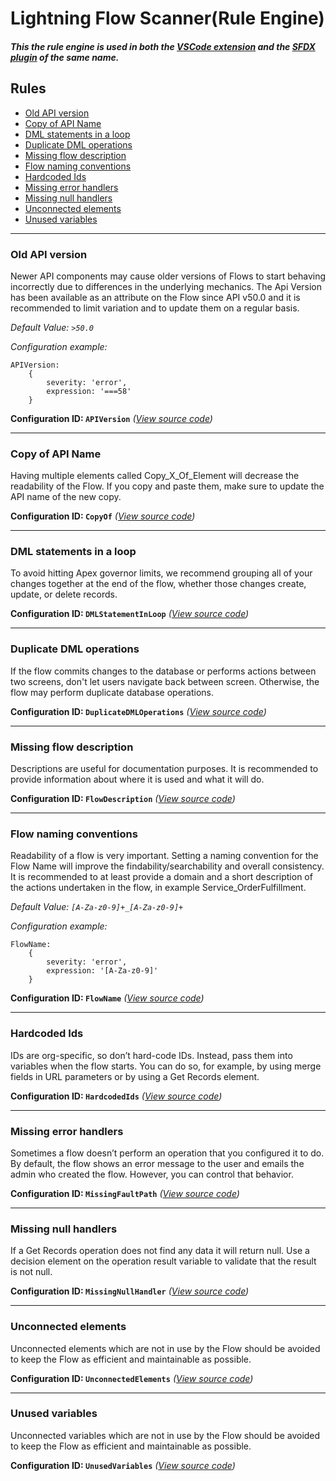 # Lightning Flow Scanner(Rule Engine)

##### _This the rule engine is used in both the [VSCode extension](https://marketplace.visualstudio.com/items?itemName=ForceConfigControl.lightningflowscanner&ssr=false#review-details) and the [SFDX plugin](https://www.npmjs.com/package/lightning-flow-scanner) of the same name._

## Rules

- [Old API version](#old-api-version)
- [Copy of API Name](#copy-of-api-name)
- [DML statements in a loop](#dml-statements-in-a-loop)
- [Duplicate DML operations](#duplicate-dml-operations)
- [Missing flow description](#missing-flow-description)
- [Flow naming conventions](#flow-naming-conventions)
- [Hardcoded Ids](#hardcoded-ids)
- [Missing error handlers](#missing-error-handlers)
- [Missing null handlers](#missing-null-handlers)
- [Unconnected elements](#unconnected-elements)
- [Unused variables](#unused-variables) 

___

### Old API version

Newer API components may cause older versions of Flows to start behaving incorrectly due to differences in the underlying mechanics. The Api Version has been available as an attribute on the Flow since API v50.0 and it is recommended to limit variation and to update them on a regular basis.

_Default Value: `>50.0`_

_Configuration example:_
```
APIVersion:
    {
        severity: 'error',
        expression: '===58'
    }
```

**Configuration ID: `APIVersion`**
_([View source code](https://github.com/Force-Config-Control/lightning-flow-scanner-core/tree/master/src/main/rules/APIVersion.ts))_

___

### Copy of API Name

Having multiple elements called Copy_X_Of_Element will decrease the readability of the Flow. If you copy and paste them, make sure to update the API name of the new copy.

**Configuration ID: `CopyOf`**
_([View source code](https://github.com/Force-Config-Control/lightning-flow-scanner-core/tree/master/src/main/rules/CopyOf.ts))_

___

### DML statements in a loop

To avoid hitting Apex governor limits, we recommend grouping all of your changes together at the end of the flow, whether those changes create, update, or delete records.

**Configuration ID: `DMLStatementInLoop`**
_([View source code](https://github.com/Force-Config-Control/lightning-flow-scanner-core/tree/master/src/main/rules/DMLStatementInLoop.ts))_

___

### Duplicate DML operations

If the flow commits changes to the database or performs actions between two screens, don't let users navigate back between screen. Otherwise, the flow may perform duplicate database operations.

**Configuration ID: `DuplicateDMLOperations`**
_([View source code](https://github.com/Force-Config-Control/lightning-flow-scanner-core/tree/master/src/main/rules/DuplicateDMLOperations.ts))_

___

### Missing flow description

Descriptions are useful for documentation purposes. It is recommended to provide information about where it is used and what it will do.

**Configuration ID: `FlowDescription`** 
_([View source code](https://github.com/Force-Config-Control/lightning-flow-scanner-core/tree/master/src/main/rules/FlowDescription.ts))_

___

### Flow naming conventions

Readability of a flow is very important. Setting a naming convention for the Flow Name will improve the findability/searchability and overall consistency. It is recommended to at least provide a domain and a short description of the actions undertaken in the flow, in example Service_OrderFulfillment.

_Default Value: `[A-Za-z0-9]+_[A-Za-z0-9]+`_

_Configuration example:_
```
FlowName:
    {
        severity: 'error',
        expression: '[A-Za-z0-9]'
    }
```

**Configuration ID: `FlowName`** 
_([View source code](https://github.com/Force-Config-Control/lightning-flow-scanner-core/tree/master/src/main/rules/FlowName.ts))_

___

### Hardcoded Ids

IDs are org-specific, so don’t hard-code IDs. Instead, pass them into variables when the flow starts. You can do so, for example, by using merge fields in URL parameters or by using a Get Records element.

**Configuration ID: `HardcodedIds`** 
_([View source code](https://github.com/Force-Config-Control/lightning-flow-scanner-core/tree/master/src/main/rules/HardcodedIds.ts))_

___

### Missing error handlers

Sometimes a flow doesn’t perform an operation that you configured it to do. By default, the flow shows an error message to the user and emails the admin who created the flow. However, you can control that behavior.

**Configuration ID: `MissingFaultPath`** 
_([View source code](https://github.com/Force-Config-Control/lightning-flow-scanner-core/tree/master/src/main/rules/MissingFaultPath.ts))_

___

### Missing null handlers

If a Get Records operation does not find any data it will return null. Use a decision element on the operation result variable to validate that the result is not null.

**Configuration ID: `MissingNullHandler`** 
_([View source code](https://github.com/Force-Config-Control/lightning-flow-scanner-core/tree/master/src/main/rules/MissingNullHandler.ts))_

___

### Unconnected elements

Unconnected elements which are not in use by the Flow should be avoided to keep the Flow as efficient and maintainable as possible. 

**Configuration ID: `UnconnectedElements`**
_([View source code](https://github.com/Force-Config-Control/lightning-flow-scanner-core/tree/master/src/main/rules/UnconnectedElements.ts))_

___

### Unused variables

Unconnected variables which are not in use by the Flow should be avoided to keep the Flow as efficient and maintainable as possible. 

**Configuration ID: `UnusedVariables`** 
_([View source code](https://github.com/Force-Config-Control/lightning-flow-scanner-core/tree/master/src/main/rules/UnusedVariables.ts))_
